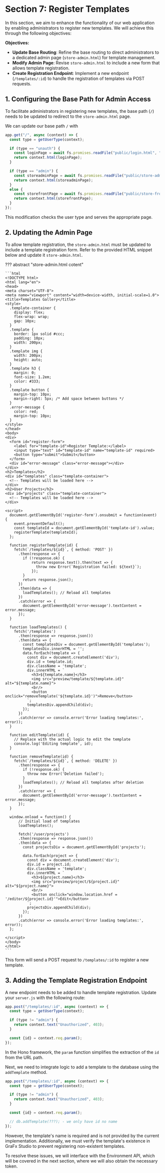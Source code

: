 # Section 7: Register Templates

In this section, we aim to enhance the functionality of our web application by enabling administrators to register new templates. We will achieve this through the following objectives:

**Objectives:**

- **Update Base Routing**: Refine the base routing to direct administrators to a dedicated admin page (`store-admin.html`) for template management.
- **Modify Admin Page**: Revise `store-admin.html` to include a new form that allows template registration.
- **Create Registration Endpoint**: Implement a new endpoint (`/templates/:id`) to handle the registration of templates via POST requests.

## 1. Configuring the Base Path for Admin Access

To facilitate administrators in registering new templates, the base path (`/`) needs to be updated to redirect to the `store-admin.html` page.

We can update our base path `/` with
```js
app.get("/", async (context) => {
  const type = getUserType(context);

  if (type == "unauth") {
    const loginPage = await fs.promises.readFile("public/login.html", "utf8");
    return context.html(loginPage);
  }

  if (type == "admin") {
    const storeadminPage = await fs.promises.readFile("public/store-admin.html", "utf8");
    return context.html(storeadminPage);
  }
  else {
    const storefrontPage = await fs.promises.readFile("public/store-front.html", "utf8");
    return context.html(storefrontPage);
  }
});
```

This modification checks the user type and serves the appropriate page.

## 2. Updating the Admin Page

To allow template registration, the `store-admin.html` must be updated to include a template registration form. Refer to the provided HTML snippet below and update it `store-admin.html`. 

??? abstract "store-admin.html cotent"

    ```html
    <!DOCTYPE html>
    <html lang="en">
    <head>
    <meta charset="UTF-8">
    <meta name="viewport" content="width=device-width, initial-scale=1.0">
    <title>Templates Gallery</title>
    <style>
      .template-container {
        display: flex;
        flex-wrap: wrap;
        gap: 10px;
      }
      .template {
        border: 1px solid #ccc;
        padding: 10px;
        width: 200px;
      }
      .template img {
        width: 200px;
        height: auto;
      }
      .template h3 {
        margin: 0;
        font-size: 1.2em;
        color: #333;
      }
      .template button {
        margin-top: 10px;
        margin-right: 5px; /* Add space between buttons */
      }
      .error-message {
        color: red;
        margin-top: 10px;
      }
    </style>
    </head>
    <body>
    <div>
      <form id="register-form">
        <label for="template-id">Register Template:</label>
        <input type="text" id="template-id" name="template-id" required>
        <button type="submit">Submit</button>
      </form>
      <div id="error-message" class="error-message"></div>
    </div>
    <h2>Templates</h2>
    <div id="templates" class="template-container">
      <!-- Templates will be loaded here -->
    </div>
    <h2>User Projects</h2>
    <div id="projects" class="template-container">
      <!-- Templates will be loaded here -->
    </div>

    <script>
      document.getElementById('register-form').onsubmit = function(event) {
        event.preventDefault();
        const templateId = document.getElementById('template-id').value;
        registerTemplate(templateId);
      };

      function registerTemplate(id) {
        fetch(`/templates/${id}`, { method: 'POST' })
          .then(response => {
            if (!response.ok) {
                return response.text().then(text => {
                  throw new Error(`Registration failed: ${text}`);
                });
            }
            return response.json();
          })
          .then(data => {
            loadTemplates(); // Reload all templates
          })
          .catch(error => {
            document.getElementById('error-message').textContent = error.message;
          });
      }
      
      function loadTemplates() {
        fetch('/templates')
          .then(response => response.json())
          .then(data => {
            const templatesDiv = document.getElementById('templates');
            templatesDiv.innerHTML = '';
            data.forEach(template => {
              const div = document.createElement('div');
              div.id = template.id;
              div.className = 'template';
              div.innerHTML = `
                <h3>${template.name}</h3>
                <img src="preview/template/${template.id}" alt="${template.name}">
                <br/>
                <button onclick="removeTemplate('${template.id}')">Remove</button>
              `;
              templatesDiv.appendChild(div);
            });
          })
          .catch(error => console.error('Error loading templates:', error));
      }

      function editTemplate(id) {
        // Replace with the actual logic to edit the template
        console.log('Editing template', id);
      }

      function removeTemplate(id) {
        fetch(`/templates/${id}`, { method: 'DELETE' })
          .then(response => {
            if (!response.ok) {
              throw new Error('Deletion failed');
            }
            loadTemplates(); // Reload all templates after deletion
          })
          .catch(error => {
            document.getElementById('error-message').textContent = error.message;
          });
      }

      window.onload = function() {
          // Initial load of templates
          loadTemplates();
          
          fetch('/user/projects')
          .then(response => response.json())
          .then(data => {
            const projectsDiv = document.getElementById('projects');

            data.forEach(project => {
              const div = document.createElement('div');
              div.id = project.id;
              div.className = 'template';
              div.innerHTML = `
                <h3>${project.name}</h3>
                <img src="preview/project/${project.id}" alt="${project.name}">
                <br/>
                <button onclick="window.location.href = '/editor/${project.id}'">Edit</button>
              `;
              projectsDiv.appendChild(div);
            });
          })
          .catch(error => console.error('Error loading templates:', error));
      };
      
    </script>
    </body>
    </html>
    ```

This form will send a POST request to `/templates/:id` to register a new template.

## 3. Adding the Template Registration Endpoint

A new endpoint needs to be added to handle template registration. Update your `server.js` with the following route:

```js
app.post("/templates/:id", async (context) => {
  const type = getUserType(context);

  if (type != "admin") {
    return context.text("Unauthorized", 403);
  }

  const {id} = context.req.param();
});
```

In the Hono framework, the `param` function simplifies the extraction of the `id` from the URL path.

Next, we need to integrate logic to add a template to the database using the `addTemplate` method. 
```js
app.post("/templates/:id", async (context) => {
  const type = getUserType(context);

  if (type != "admin") {
    return context.text("Unauthorized", 403);
  }

  const {id} = context.req.param();

  // db.addTemplate(???); - we only have id no name
});
```

However, the template's name is required and is not provided by the current implementation. Additionally, we must verify the template's existence in GraFx Studio to prevent registering non-existent templates.

To resolve these issues, we will interface with the Environment API, which will be covered in the next section, where we will also obtain the necessary token.
